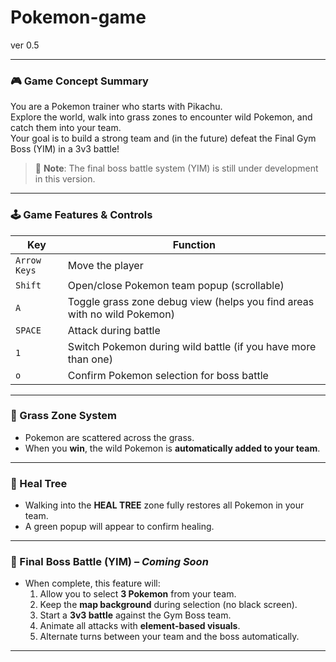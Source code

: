 # Pokemon-game

ver 0.5

---

### 🎮 Game Concept Summary

You are a Pokemon trainer who starts with Pikachu.  
Explore the world, walk into grass zones to encounter wild Pokemon, and catch them into your team.  
Your goal is to build a strong team and (in the future) defeat the Final Gym Boss (YIM) in a 3v3 battle!

> 🧪 **Note**: The final boss battle system (YIM) is still under development in this version.

---

### 🕹️ Game Features & Controls

| Key          | Function                                                                   |
|--------------|----------------------------------------------------------------------------|
| `Arrow Keys` | Move the player                                                            |
| `Shift`      | Open/close Pokemon team popup (scrollable)                                |
| `A`          | Toggle grass zone debug view (helps you find areas with no wild Pokemon)  |
| `SPACE`      | Attack during battle                                                       |
| `1`          | Switch Pokemon during wild battle (if you have more than one)             |
| `o`          | Confirm Pokemon selection for boss battle                                 |

---

### 🌿 Grass Zone System

- Pokemon are scattered across the grass.
- When you **win**, the wild Pokemon is **automatically added to your team**.

---

### 🏥 Heal Tree

- Walking into the **HEAL TREE** zone fully restores all Pokemon in your team.
- A green popup will appear to confirm healing.

---

### 👑 Final Boss Battle (YIM) – *Coming Soon*

- When complete, this feature will:
  1. Allow you to select **3 Pokemon** from your team.
  2. Keep the **map background** during selection (no black screen).
  3. Start a **3v3 battle** against the Gym Boss team.
  4. Animate all attacks with **element-based visuals**.
  5. Alternate turns between your team and the boss automatically.

---
